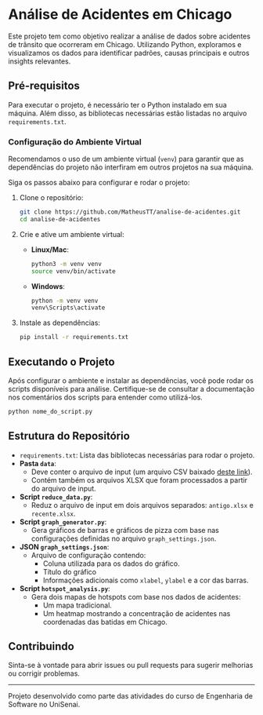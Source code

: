 # Análise de Acidentes em Chicago

Este projeto tem como objetivo realizar a análise de dados sobre acidentes de trânsito que ocorreram em Chicago. Utilizando Python, exploramos e visualizamos os dados para identificar padrões, causas principais e outros insights relevantes.

## Pré-requisitos

Para executar o projeto, é necessário ter o Python instalado em sua máquina. Além disso, as bibliotecas necessárias estão listadas no arquivo `requirements.txt`.

### Configuração do Ambiente Virtual

Recomendamos o uso de um ambiente virtual (`venv`) para garantir que as dependências do projeto não interfiram em outros projetos na sua máquina.

Siga os passos abaixo para configurar e rodar o projeto:

1. Clone o repositório:
   ```bash
   git clone https://github.com/MatheusTT/analise-de-acidentes.git
   cd analise-de-acidentes
   ```

2. Crie e ative um ambiente virtual:
   - **Linux/Mac**:
     ```bash
     python3 -m venv venv
     source venv/bin/activate
     ```
   - **Windows**:
     ```bash
     python -m venv venv
     venv\Scripts\activate
     ```

3. Instale as dependências:
   ```bash
   pip install -r requirements.txt
   ```

## Executando o Projeto

Após configurar o ambiente e instalar as dependências, você pode rodar os scripts disponíveis para análise. Certifique-se de consultar a documentação nos comentários dos scripts para entender como utilizá-los.

```bash
python nome_do_script.py
```

## Estrutura do Repositório

- `requirements.txt`: Lista das bibliotecas necessárias para rodar o projeto.
- **Pasta `data`**:
  - Deve conter o arquivo de input (um arquivo CSV baixado [deste link](https://catalog.data.gov/dataset/traffic-crashes-crashes)).
  - Contém também os arquivos XLSX que foram processados a partir do arquivo de input.
- **Script `reduce_data.py`**:
  - Reduz o arquivo de input em dois arquivos separados: `antigo.xlsx` e `recente.xlsx`.
- **Script `graph_generator.py`**:
  - Gera gráficos de barras e gráficos de pizza com base nas configurações definidas no arquivo `graph_settings.json`.
- **JSON `graph_settings.json`**:
  - Arquivo de configuração contendo:
    - Coluna utilizada para os dados do gráfico.
    - Título do gráfico
    - Informações adicionais como `xlabel`, `ylabel` e a cor das barras.
- **Script `hotspot_analysis.py`**:
  - Gera dois mapas de hotspots com base nos dados de acidentes:
    - Um mapa tradicional.
    - Um heatmap mostrando a concentração de acidentes nas coordenadas das batidas em Chicago.

## Contribuindo

Sinta-se à vontade para abrir issues ou pull requests para sugerir melhorias ou corrigir problemas.

---

Projeto desenvolvido como parte das atividades do curso de Engenharia de Software no UniSenai.
